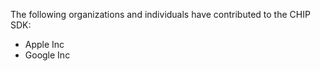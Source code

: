The following organizations and individuals have contributed to the CHIP SDK:
* Apple Inc
* Google Inc
